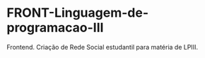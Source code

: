 # FRONT-Linguagem-de-programacao-III
Frontend. Criação de Rede Social estudantil para matéria de LPIII.
